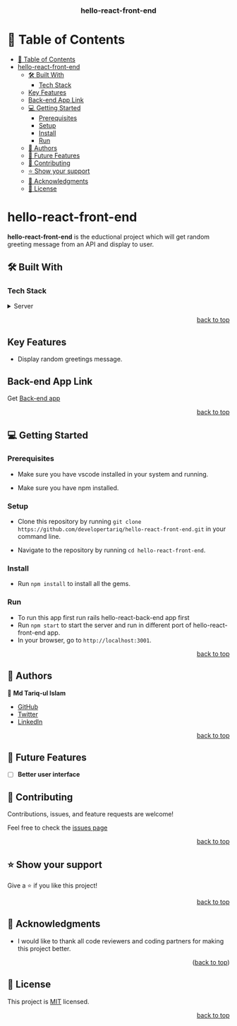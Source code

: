 <a name="readme-top"></a>

<div align="center">
  <h3><b>hello-react-front-end</b></h3>
</div>

<!-- TABLE OF CONTENTS -->

# 📗 Table of Contents

- [📗 Table of Contents](#-table-of-contents)
- [hello-react-front-end](#hello-react-front-end)
  - [🛠 Built With ](#-built-with-)
    - [Tech Stack ](#tech-stack-)
  - [Key Features ](#key-features-)
  - [Back-end App Link ](#back-end-app-link-)
  - [💻 Getting Started ](#-getting-started-)
    - [Prerequisites](#prerequisites)
    - [Setup](#setup)
    - [Install](#install)
    - [Run](#run)
  - [👥 Authors ](#-authors-)
  - [🔭 Future Features ](#-future-features-)
  - [🤝 Contributing ](#-contributing-)
  - [⭐️ Show your support ](#️-show-your-support-)
  - [🙏 Acknowledgments ](#-acknowledgments-)
  - [📝 License ](#-license-)

<!-- PROJECT DESCRIPTION -->

# hello-react-front-end<a name="about-project"></a>

**hello-react-front-end** is the eductional project which will get random greeting message from an API and display to user.

## 🛠 Built With <a name="built-with"></a>

### Tech Stack <a name="tech-stack"></a>

<details>
  <summary>Server</summary>
  <ul>
    <li><a href="#">React</a></li>
    <li><a href="#">Webpack</a></li>
    <li><a href="#">Redux</a></li>
  </ul>
</details>

<p align="right"><a href="#readme-top">back to top</a></p>

<!-- Key Features -->
## Key Features <a name="key-features"></a>

- Display random greetings message.

## Back-end App Link <a name="back-end"></a>


Get [Back-end app](https://github.com/developertariq/hello-rails-back-end)


<p align="right"><a href="#readme-top">back to top</a></p>

<!-- GETTING STARTED -->

## 💻 Getting Started <a name="getting-started"></a>
### Prerequisites

  * Make sure you have vscode installed in your system and running. 

  * Make sure you have npm installed.

### Setup

  * Clone this repository by running `git clone https://github.com/developertariq/hello-react-front-end.git` in your command line.

  * Navigate to the repository by running `cd hello-react-front-end`.

### Install

  * Run `npm install` to install all the gems.

### Run

  *  To run this app first run rails hello-react-back-end app first
  *  Run `npm start` to start the server and run in different port of hello-react-front-end app.
  *  In your browser, go to `http://localhost:3001`.


<p align="right"><a href="#readme-top">back to top</a></p>

<!-- AUTHORS -->

## 👥 Authors <a name="authors"></a>

👤 **Md Tariq-ul Islam**

- [GitHub](https://github.com/developertariq)
- [Twitter](https://twitter.com/developer_tariq)
- [LinkedIn](https://www.linkedin.com/in/developer-tariq//)

<p align="right"><a href="#readme-top">back to top</a></p>

<!-- FUTURE FEATURES -->

## 🔭 Future Features <a name="future-features"></a>

- [ ] **Better user interface**


<!-- CONTRIBUTING -->

## 🤝 Contributing <a name="contributing"></a>

Contributions, issues, and feature requests are welcome!

Feel free to check the [issues page](https://github.com/developertariq/hello-react-front-end/issues)

<p align="right"><a href="#readme-top">back to top</a></p>

<!-- SUPPORT -->

## ⭐️ Show your support <a name="support"></a>

Give a ⭐️ if you like this project!

<p align="right"><a href="#readme-top">back to top</a></p>

## 🙏 Acknowledgments <a name="acknowledgements"></a>

- I would like to thank all code reviewers and coding partners for making this project better.
  
<p align="right">(<a href="#readme-top">back to top</a>)</p>
<!-- LICENSE -->

## 📝 License <a name="license"></a>

This project is [MIT](./LICENSE) licensed.

<p align="right"><a href="#readme-top">back to top</a></p>
